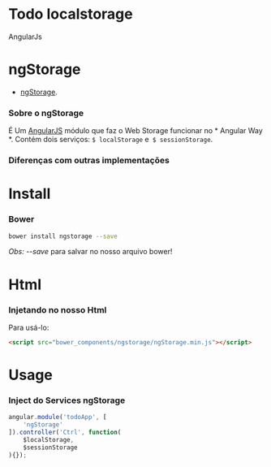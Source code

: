 # Todo localstorage
AngularJs


ngStorage
=========

- [ngStorage](https://github.com/gsklee/ngStorage).

### Sobre o ngStorage

É Um [AngularJS](https://github.com/angular/angular.js) módulo que faz o Web Storage funcionar no * Angular Way *. Contém dois serviços: `$ localStorage` e` $ sessionStorage`.

### Diferenças com outras implementações

Install
=======

### Bower

```bash
bower install ngstorage --save
```
*Obs:* *--save* para salvar no nosso arquivo bower!

Html
====

### Injetando no nosso Html
Para usá-lo:

``` html
<script src="bower_components/ngstorage/ngStorage.min.js"></script>
```

Usage
=====

### Inject do Services ngStorage

```javascript
angular.module('todoApp', [
    'ngStorage'
]).controller('Ctrl', function(
    $localStorage,
    $sessionStorage
){});
```

